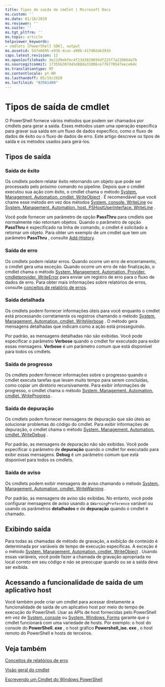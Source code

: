 ```yaml
---
title: Tipos de saída de cmdlet | Microsoft Docs
ms.custom: ''
ms.date: 01/18/2019
ms.reviewer: ''
ms.suite: ''
ms.tgt_pltfrm: ''
ms.topic: article
helpviewer_keywords:
- cmdlets [PowerShell SDK], output
ms.assetid: 547e6695-e936-4cac-a90b-417d0dab393d
caps.latest.revision: 12
ms.openlocfilehash: de21d9ebfec4f23d3819695df225f7a230864a7b
ms.sourcegitcommit: 173556307d45d88de31086ce776770547eece64c
ms.translationtype: MT
ms.contentlocale: pt-BR
ms.lasthandoff: 05/19/2020
ms.locfileid: "83561400"
---
```

# <a name="types-of-cmdlet-output"></a>Tipos de saída de cmdlet

O PowerShell fornece vários métodos que podem ser chamados por cmdlets para gerar a saída. Esses métodos usam uma operação específica para gravar sua saída em um fluxo de dados específico, como o fluxo de dados de êxito ou o fluxo de dados de erro. Este artigo descreve os tipos de saída e os métodos usados para gerá-los.

## <a name="types-of-output"></a>Tipos de saída

### <a name="success-output"></a>Saída de êxito

Os cmdlets podem relatar êxito retornando um objeto que pode ser processado pelo próximo comando no pipeline. Depois que o cmdlet executou sua ação com êxito, o cmdlet chama o método [System. Management. Automation. cmdlet. WriteObject](/dotnet/api/System.Management.Automation.Cmdlet.WriteObject) . É recomendável que você chame esse método em vez dos métodos [System. console. WriteLine](/dotnet/api/System.Console.WriteLine) ou [System. Management. Automation. host. PSHostUserInterface. WriteLine](/dotnet/api/System.Management.Automation.Host.PSHostUserInterface.WriteLine) .

Você pode fornecer um parâmetro de opção **PassThru** para cmdlets que normalmente não retornam objetos.
Quando o parâmetro de opção **PassThru** é especificado na linha de comando, o cmdlet é solicitado a retornar um objeto. Para obter um exemplo de um cmdlet que tem um parâmetro **PassThru** , consulte [Add-History](/powershell/module/Microsoft.PowerShell.Core/Add-History).

### <a name="error-output"></a>Saída de erro

Os cmdlets podem relatar erros. Quando ocorre um erro de encerramento, o cmdlet gera uma exceção. Quando ocorre um erro de não finalização, o cmdlet chama o método [System. Management. Automation. Provider. cmdletprovider. WriteError](/dotnet/api/System.Management.Automation.Provider.CmdletProvider.WriteError) para enviar um registro de erro para o fluxo de dados de erro. Para obter mais informações sobre relatórios de erros, consulte [conceitos de relatório de erros](./error-reporting-concepts.md).

### <a name="verbose-output"></a>Saída detalhada

Os cmdlets podem fornecer informações úteis para você enquanto o cmdlet está processando corretamente os registros chamando o método [System. Management. Automation. cmdlet. WriteVerbose](/dotnet/api/System.Management.Automation.Cmdlet.WriteVerbose) . O método gera mensagens detalhadas que indicam como a ação está prosseguindo.

Por padrão, as mensagens detalhadas não são exibidas. Você pode especificar o parâmetro **Verbose** quando o cmdlet for executado para exibir essas mensagens. **Verbose** é um parâmetro comum que está disponível para todos os cmdlets.

### <a name="progress-output"></a>Saída de progresso

Os cmdlets podem fornecer informações sobre o progresso quando o cmdlet executa tarefas que levam muito tempo para serem concluídas, como copiar um diretório recursivamente. Para exibir informações de progresso, o cmdlet chama o método [System. Management. Automation. cmdlet. WriteProgress](/dotnet/api/System.Management.Automation.Cmdlet.WriteProgress) .

### <a name="debug-output"></a>Saída de depuração

Os cmdlets podem fornecer mensagens de depuração que são úteis ao solucionar problemas do código do cmdlet. Para exibir informações de depuração, o cmdlet chama o método [System. Management. Automation. cmdlet. WriteDebug](/dotnet/api/System.Management.Automation.Cmdlet.WriteDebug) .

Por padrão, as mensagens de depuração não são exibidas. Você pode especificar o parâmetro de **depuração** quando o cmdlet for executado para exibir essas mensagens. **Debug** é um parâmetro comum que está disponível para todos os cmdlets.

### <a name="warning-output"></a>Saída de aviso

Os cmdlets podem exibir mensagens de aviso chamando o método [System. Management. Automation. cmdlet. WriteWarning](/dotnet/api/System.Management.Automation.Cmdlet.WriteWarning) .

Por padrão, as mensagens de aviso são exibidas. No entanto, você pode configurar mensagens de aviso usando a `$WarningPreference` variável ou usando os parâmetros **detalhados** e de **depuração** quando o cmdlet é chamado.

## <a name="displaying-output"></a>Exibindo saída

Para todas as chamadas de método de gravação, a exibição de conteúdo é determinada por variáveis de tempo de execução específicas. A exceção é o método [System. Management. Automation. cmdlet. WriteObject](/dotnet/api/System.Management.Automation.Cmdlet.WriteObject) . Usando essas variáveis, você pode fazer a chamada de gravação apropriada no local correto em seu código e não se preocupar quando ou se a saída deve ser exibida.

## <a name="accessing-the-output-functionality-of-a-host-application"></a>Acessando a funcionalidade de saída de um aplicativo host

Você também pode criar um cmdlet para acessar diretamente a funcionalidade de saída de um aplicativo host por meio do tempo de execução do PowerShell. Usar as APIs de host fornecidas pelo PowerShell em vez de [System. console](/dotnet/api/System.Console) ou [System. Windows. Forms](/dotnet/api/System.Windows.Forms) garante que o cmdlet funcionará com uma variedade de hosts. Por exemplo: o host do console do **PowerShell. exe** , o host gráfico **Powershell_ise. exe** , o host remoto do PowerShell e hosts de terceiros.

## <a name="see-also"></a>Veja também

[Conceitos de relatórios de erro](./error-reporting-concepts.md)

[Visão geral do cmdlet](./cmdlet-overview.md)

[Escrevendo um Cmdlet do Windows PowerShell](./writing-a-windows-powershell-cmdlet.md)
